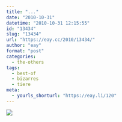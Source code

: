 ```yaml
---
title: "..."
date: "2010-10-31"
datetime: "2010-10-31 12:15:55"
id: "13434"
slug: "13434"
url: "https://eay.cc/2010/13434/"
author: "eay"
format: "post"
categories:
  - the-others
tags:
  - best-of
  - bizarres
  - tiere
meta:
  - yourls_shorturl: "https://eay.li/120"
---
```


![](https://eay.cc/uploads/2010/strassestrassestrassegans.jpg)
